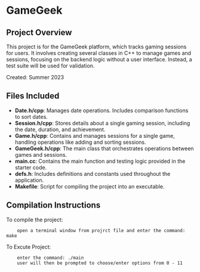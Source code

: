 # GameGeek

## Project Overview

This project is for the GameGeek platform, which tracks gaming sessions for users. It involves creating several classes in C++ to manage games and sessions, focusing on the backend logic without a user interface. Instead, a test suite will be used for validation.

Created: Summer 2023

## Files Included

- **Date.h/cpp**: Manages date operations. Includes comparison functions to sort dates.
- **Session.h/cpp**: Stores details about a single gaming session, including the date, duration, and achievement.
- **Game.h/cpp**: Contains and manages sessions for a single game, handling operations like adding and sorting sessions.
- **GameGeek.h/cpp**: The main class that orchestrates operations between games and sessions.
- **main.cc**: Contains the main function and testing logic provided in the starter code.
- **defs.h**: Includes definitions and constants used throughout the application.
- **Makefile**: Script for compiling the project into an executable.

## Compilation Instructions

To compile the project:

        open a terminal window from projrct file and enter the command: make 

 To Excute Project:

        enter the command: ./main
        user will then be prompted to choose/enter options from 0 - 11

